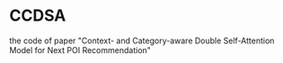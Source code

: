 # CCDSA
the code of paper "Context- and Category-aware Double Self-Attention Model for Next POI Recommendation"
